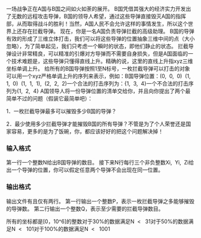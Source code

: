 一场战争正在A国与B国之间如火如荼的展开。 B国凭借其强大的经济实力开发出了无数的远程攻击导弹，B国的领导人希望，通过这些导弹直接毁灭A国的指挥部，从而取得战斗的胜利！当然，A国人民不会允许这样的事情发生，所以这个世界上还存在拦截导弹。 现在，你是一名A国负责导弹拦截的高级助理。 B国的导弹有效的形成了三维立体打击，我们可以将这些导弹的位置抽象三维中间的点（大小忽略），为了简单起见，我们只考虑一个瞬时的状态，即他们静止的状态。 拦截导弹设计非常精良，可以精准的引爆对方导弹而不需要自身损失，但是A国面临的一个技术难题是，这些导弹只懂得直线上升。精确的说，这里的直线上升指xyz三维坐标单调上升。 给所有的B国导弹按照1至N标号，一枚拦截导弹可以打击的对象可以用一个xyz严格单调上升的序列来表示，例如：B国导弹位置：(0,  0,  0)  (1,  1,  0)  (1,  1,  1),  (2,  2,  2)一个合法的打击序列为：{1,  3,  4}一个不合法的打击序列为{1,  2,  4} A国领导人将一份导弹位置的清单交给你，并且向你提出了两个最简单不过的问题（假装它最简单吧）： 

1．一枚拦截导弹最多可以摧毁多少B国的导弹？ 

2．最少使用多少拦截导弹才能摧毁B国的所有导弹？不管是为了个人荣誉还是国家容易，更多的是为了饭碗，你，都应该好好的把这个问题解决掉！

### 输入格式

第一行一个整数N给出B国导弹的数目。 接下来N行每行三个非负整数Xi,  Yi,  Zi给出一个导弹的位置，你可以假定任意两个导弹不会出现在同一位置。

### 输出格式

输出文件有且仅有两行。 第一行输出一个整数P，表示一枚拦截导弹之多能够摧毁的导弹数。 第二行输出一个整数Q，表示至少需要的拦截导弹数目。

所有的坐标都是[0，10^6]的整数对于30%的数据满足N  <   31对于50%的数据满足N  <   101对于100%的数据满足N  <   1001

